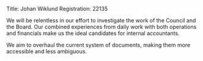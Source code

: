 Title: Johan Wiklund
Registration: 22135

We will be relentless in our effort to investigate the work of the Council
and the Board. Our combined experiences from daily work with both operations and financials make us the ideal candidates for internal accountants.

We aim to overhaul the current system of documents, making them more accessible and less ambiguous.

